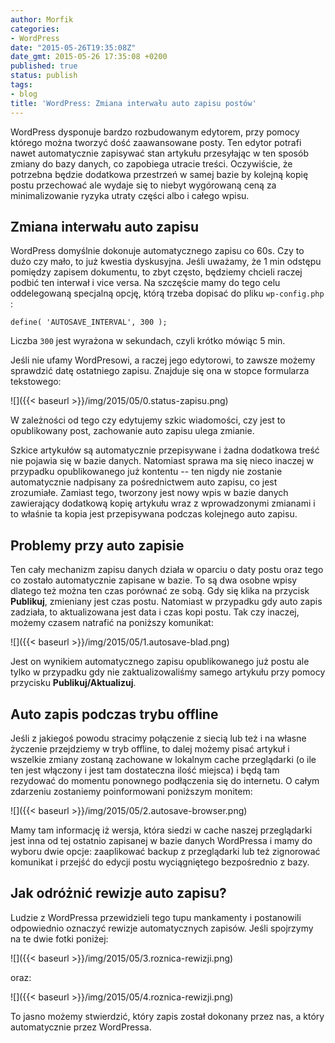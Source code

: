 ```yaml
---
author: Morfik
categories:
- WordPress
date: "2015-05-26T19:35:08Z"
date_gmt: 2015-05-26 17:35:08 +0200
published: true
status: publish
tags:
- blog
title: 'WordPress: Zmiana interwału auto zapisu postów'
---
```


WordPress dysponuje bardzo rozbudowanym edytorem, przy pomocy którego można tworzyć dość
zaawansowane posty. Ten edytor potrafi nawet automatycznie zapisywać stan artykułu przesyłając w ten
sposób zmiany do bazy danych, co zapobiega utracie treści. Oczywiście, że potrzebna będzie dodatkowa
przestrzeń w samej bazie by kolejną kopię postu przechować ale wydaje się to niebyt wygórowaną ceną
za minimalizowanie ryzyka utraty części albo i całego wpisu.

<!--more-->
## Zmiana interwału auto zapisu

WordPress domyślnie dokonuje automatycznego zapisu co 60s. Czy to dużo czy mało, to już kwestia
dyskusyjna. Jeśli uważamy, że 1 min odstępu pomiędzy zapisem dokumentu, to zbyt często, będziemy
chcieli raczej podbić ten interwał i vice versa. Na szczęście mamy do tego celu oddelegowaną
specjalną opcję, którą trzeba dopisać do pliku `wp-config.php` :

    define( 'AUTOSAVE_INTERVAL', 300 );

Liczba `300` jest wyrażona w sekundach, czyli krótko mówiąc 5 min.

Jeśli nie ufamy WordPresowi, a raczej jego edytorowi, to zawsze możemy sprawdzić datę ostatniego
zapisu. Znajduje się ona w stopce formularza tekstowego:

![]({{< baseurl >}}/img/2015/05/0.status-zapisu.png)

W zależności od tego czy edytujemy szkic wiadomości, czy jest to opublikowany post, zachowanie auto
zapisu ulega zmianie.

Szkice artykułów są automatycznie przepisywane i żadna dodatkowa treść nie pojawia się w bazie
danych. Natomiast sprawa ma się nieco inaczej w przypadku opublikowanego już kontentu -- ten nigdy
nie zostanie automatycznie nadpisany za pośrednictwem auto zapisu, co jest zrozumiałe. Zamiast tego,
tworzony jest nowy wpis w bazie danych zawierający dodatkową kopię artykułu wraz z wprowadzonymi
zmianami i to właśnie ta kopia jest przepisywana podczas kolejnego auto zapisu.

## Problemy przy auto zapisie

Ten cały mechanizm zapisu danych działa w oparciu o daty postu oraz tego co zostało automatycznie
zapisane w bazie. To są dwa osobne wpisy dlatego też można ten czas porównać ze sobą. Gdy się klika
na przycisk **Publikuj**, zmieniany jest czas postu. Natomiast w przypadku gdy auto zapis zadziała,
to aktualizowana jest data i czas kopi postu. Tak czy inaczej, możemy czasem natrafić na poniższy
komunikat:

![]({{< baseurl >}}/img/2015/05/1.autosave-blad.png)

Jest on wynikiem automatycznego zapisu opublikowanego już postu ale tylko w przypadku gdy nie
zaktualizowaliśmy samego artykułu przy pomocy przycisku **Publikuj/Aktualizuj**.

## Auto zapis podczas trybu offline

Jeśli z jakiegoś powodu stracimy połączenie z siecią lub też i na własne życzenie przejdziemy w tryb
offline, to dalej możemy pisać artykuł i wszelkie zmiany zostaną zachowane w lokalnym cache
przeglądarki (o ile ten jest włączony i jest tam dostateczna ilość miejsca) i będą tam rezydować do
momentu ponownego podłączenia się do internetu. O całym zdarzeniu zostaniemy poinformowani poniższym
monitem:

![]({{< baseurl >}}/img/2015/05/2.autosave-browser.png)

Mamy tam informację iż wersja, która siedzi w cache naszej przeglądarki jest inna od tej ostatnio
zapisanej w bazie danych WordPressa i mamy do wyboru dwie opcje: zaaplikować backup z przeglądarki
lub też zignorować komunikat i przejść do edycji postu wyciągniętego bezpośrednio z bazy.

## Jak odróżnić rewizje auto zapisu?

Ludzie z WordPressa przewidzieli tego tupu mankamenty i postanowili odpowiednio oznaczyć rewizje
automatycznych zapisów. Jeśli spojrzymy na te dwie fotki poniżej:

![]({{< baseurl >}}/img/2015/05/3.roznica-rewizji.png)

oraz:

![]({{< baseurl >}}/img/2015/05/4.roznica-rewizji.png)

To jasno możemy stwierdzić, który zapis został dokonany przez nas, a który automatycznie przez
WordPressa.
